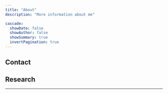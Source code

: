 ```yaml
---
title: "About"
description: "More information about me"

cascade:
  showDate: false
  showAuthor: false
  showSummary: true
  invertPagination: true
---
```



## Contact

## Research 

---